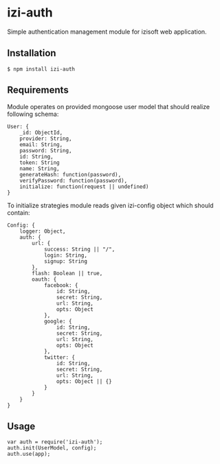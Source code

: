 # izi-auth

Simple authentication management module for izisoft web application.

## Installation

```
$ npm install izi-auth
```

## Requirements
Module operates on provided mongoose user model that should realize following schema:
```node
User: {
    _id: ObjectId,
    provider: String,
    email: String,
    password: String,
    id: String,
    token: String
    name: String,
    generateHash: function(password),
    verifyPassword: function(password),
    initialize: function(request || undefined)
}
```

To initialize strategies module reads given izi-config object which should contain:
```
Config: {
    logger: Object,
    auth: {
        url: {
            success: String || "/",
            login: String,
            signup: String
        },
        flash: Boolean || true,
        oauth: {
            facebook: {
                id: String,
                secret: String,
                url: String,
                opts: Object
            },
            google: {
                id: String,
                secret: String,
                url: String,
                opts: Object
            },
            twitter: {
                id: String,
                secret: String,
                url: String,
                opts: Object || {}
            }
        }
    }
}
```

## Usage

```node
var auth = require('izi-auth');
auth.init(UserModel, config);
auth.use(app);
```
